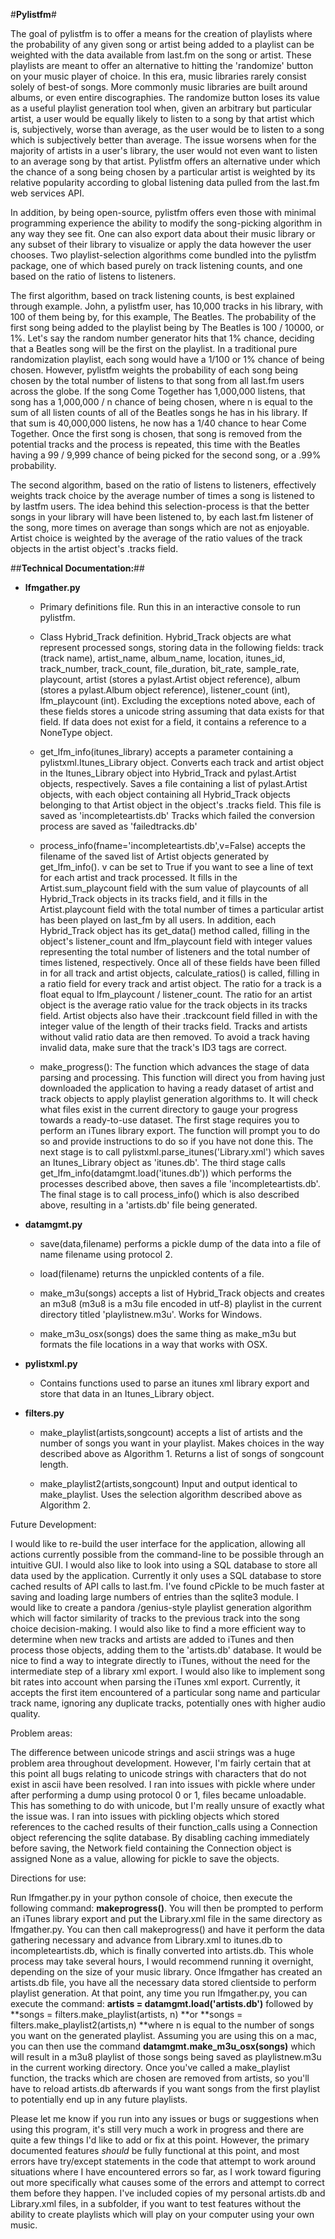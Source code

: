 #**Pylistfm**#

  The goal of pylistfm is to offer a means for the creation of playlists where
the probability of any given song or artist being added to a playlist can be
weighted with the data available from last.fm on the song or artist. These
playlists are meant to offer an alternative to hitting the 'randomize' button
on your music player of choice. In this era, music libraries rarely consist
solely of best-of songs. More commonly music libraries are built around
albums, or even entire discographies. The randomize button loses its value as
a useful playlist generation tool when, given an arbitrary but particular
artist, a user would be equally likely to listen to a song by that artist
which is, subjectively, worse than average, as the user would be to listen to
a song which is subjectively better than average. The issue worsens when for
the majority of artists in a user's library, the user would not even want to
listen to an average song by that artist. Pylistfm offers an alternative under
which the chance of a song being chosen by a particular artist is weighted by
its relative popularity according to global listening data pulled from the
last.fm web services API.

In addition, by being open-source, pylistfm offers even those with minimal
programming experience the ability to modify the song-picking algorithm in any
way they see fit. One can also export data about their music library or any
subset of their library to visualize or apply the data however the user
chooses. Two playlist-selection algorithms come bundled into the pylistfm
package, one of which based purely on track listening counts, and one based on
the ratio of listens to listeners.

The first algorithm, based on track listening counts, is best explained
through example. John, a pylistfm user, has 10,000 tracks in his library, with
100 of them being by, for this example, The Beatles. The probability of the
first song being added to the playlist being by The Beatles is 100 / 10000, or
1%. Let's say the random number generator hits that 1% chance, deciding that a
Beatles song will be the first on the playlist. In a traditional pure
randomization playlist, each song would have a 1/100 or 1% chance of being
chosen. However, pylistfm weights the probability of each song being chosen by
the total number of listens to that song from all last.fm users across the
globe. If the song Come Together has 1,000,000 listens, that song has a
1,000,000 / n chance of being chosen, where n is equal to the sum of all
listen counts of all of the Beatles songs he has in his library. If that sum
is 40,000,000 listens, he now has a 1/40 chance to hear Come Together. Once
the first song is chosen, that song is removed from the potential tracks and
the process is repeated, this time with the Beatles having a 99 / 9,999 chance
of being picked for the second song, or a .99% probability.

The second algorithm, based on the ratio of listens to listeners, effectively
weights track choice by the average number of times a song is listened to by
lastfm users. The idea behind this selection-process is that the better songs
in your library will have been listened to, by each last.fm listener of the
song, more times on average than songs which are not as enjoyable. Artist
choice is weighted by the average of the ratio values of the track objects in
the artist object's .tracks field.


##**Technical Documentation:**##

  * **lfmgather.py**

    * Primary definitions file. Run this in an interactive console to run
pylistfm.

    * Class Hybrid\_Track definition. Hybrid\_Track objects are what represent
processed songs, storing data in the following fields: track (track name),
artist\_name, album\_name, location, itunes\_id, track\_number, track\_count,
file\_duration, bit\_rate, sample\_rate, playcount, artist (stores a
pylast.Artist object reference), album (stores a pylast.Album object
reference), listener\_count (int), lfm\_playcount (int). Excluding the exceptions
noted above, each of these fields stores a unicode string assuming that data
exists for that field. If data does not exist for a field, it contains a
reference to a NoneType object.

    * get\_lfm\_info(itunes\_library) accepts a parameter containing a
pylistxml.Itunes_Library object. Converts each track and artist object in the
Itunes_Library object into Hybrid_Track and pylast.Artist objects,
respectively. Saves a file containing a list of pylast.Artist objects, with
each object containing all Hybrid_Track objects belonging to that Artist
object in the object's .tracks field. This file is saved as
'incompleteartists.db' Tracks which failed the conversion process are saved as
'failedtracks.db'

    * process_info(fname='incompleteartists.db',v=False) accepts the filename
of the saved list of Artist objects generated by get_lfm_info(). v can be set
to True if you want to see a line of text for each artist and track processed.
It fills in the Artist.sum_playcount field with the sum value of playcounts of
all Hybrid_Track objects in its tracks field, and it fills in the
Artist.playcount field with the total number of times a particular artist has
been played on last_fm by all users. In addition, each Hybrid_Track object has
its get_data() method called, filling in the object's listener_count and
lfm_playcount field with integer values representing the total number of
listeners and the total number of times listened, respectively. Once all of
these fields have been filled in for all track and artist objects,
calculate_ratios() is called, filling in a ratio field for every track and
artist object. The ratio for a track is a float equal to lfm_playcount /
listener_count. The ratio for an artist object is the average ratio value for
the track objects in its tracks field. Artist objects also have their
.trackcount field filled in with the integer value of the length of their
tracks field. Tracks and artists without valid ratio data are then removed. To
avoid a track having invalid data, make sure that the track's ID3 tags are
correct.

    * make_progress(): The function which advances the stage of data parsing
and processing. This function will direct you from having just downloaded the
application to having a ready dataset of artist and track objects to apply
playlist generation algorithms to. It will check what files exist in the
current directory to gauge your progress towards a ready-to-use dataset. The
first stage requires you to perform an iTunes library export. The function
will prompt you to do so and provide instructions to do so if you have not
done this. The next stage is to call pylistxml.parse_itunes('Library.xml')
which saves an Itunes_Library object as 'itunes.db'. The third stage calls
get_lfm_info(datamgmt.load('itunes.db')) which performs the processes
described above, then saves a file 'incompleteartists.db'. The final stage is
to call process_info() which is also described above, resulting in a
'artists.db' file being generated.

  * **datamgmt.py**

    * save(data,filename) performs a pickle dump of the data into a file of
name filename using protocol 2.

    * load(filename) returns the unpickled contents of a file.

    * make_m3u(songs) accepts a list of Hybrid_Track objects and creates an
m3u8 (m3u8 is a m3u file encoded in utf-8) playlist in the current directory
titled 'playlistnew.m3u'. Works for Windows.

    * make_m3u_osx(songs) does the same thing as make_m3u but formats the file
locations in a way that works with OSX.

  * **pylistxml.py**

    * Contains functions used to parse an itunes xml library export and store
that data in an Itunes_Library object.

  * **filters.py**

    * make_playlist(artists,songcount) accepts a list of artists and the
number of songs you want in your playlist. Makes choices in the way described
above as Algorithm 1. Returns a list of songs of songcount length.

    * make_playlist2(artists,songcount) Input and output identical to
make_playlist. Uses the selection algorithm described above as Algorithm 2.


Future Development:

I would like to re-build the user interface for the application, allowing all actions currently possible from
the command-line to be possible through an intuitive GUI. I would also like to
look into using a SQL database to store all data used by the application.
Currently it only uses a SQL database to store cached results of API calls to
last.fm. I've found cPickle to be much faster at saving and loading large
numbers of entries than the sqlite3 module. I would like to create a pandora
/genius-style playlist generation algorithm which will factor similarity of
tracks to the previous track into the song choice decision-making. I would
also like to find a more efficient way to determine when new tracks and
artists are added to iTunes and then process those objects, adding them to the
'artists.db' database. It would be nice to find a way to integrate directly to
iTunes, without the need for the intermediate step of a library xml export.
I would also like to implement song bit rates into
account when parsing the iTunes xml export. Currently, it accepts the first
item encountered of a particular song name and particular track name, ignoring
any duplicate tracks, potentially ones with higher audio quality.


Problem areas:

The difference between unicode strings and ascii strings was a huge problem
area throughout development. However, I'm fairly certain that at this point
all bugs relating to unicode strings with characters that do not exist in
ascii have been resolved. I ran into issues with pickle where under after
performing a dump using protocol 0 or 1, files became unloadable. This has
something to do with unicode, but I'm really unsure of exactly what the issue
was. I ran into issues with pickling objects which stored references to the
cached results of their function_calls using a Connection object referencing
the sqlite database. By disabling caching immediately before saving, the
Network field containing the Connection object is assigned None as a value,
allowing for pickle to save the objects.

Directions for use:

Run lfmgather.py in your python console of choice, then execute the following
command: **makeprogress()**. You will then be prompted to perform an iTunes
library export and put the Library.xml file in the same directory as
lfmgather.py. You can then call makeprogress() and have it perform the data
gathering necessary and advance from Library.xml to itunes.db to
incompleteartists.db, which is finally converted into artists.db. This whole
process may take several hours, I would recommend running it overnight,
depending on the size of your music library. Once lfmgather has created an
artists.db file, you have all the necessary data stored clientside to perform
playlist generation. At that point, any time you run lfmgather.py, you can
execute the command: **artists = datamgmt.load('artists.db')** followed by
**songs = filters.make_playlist(artists, n) **or **songs =
filters.make_playlist2(artists,n) **where n is equal to the number of songs
you want on the generated playlist. Assuming you are using this on a mac, you
can then use the command **datamgmt.make_m3u_osx(songs)** which will result in
a m3u8 playlist of those songs being saved as playlistnew.m3u in the current
working directory. Once you've called a make_playlist function, the tracks
which are chosen are removed from artists, so you'll have to reload artists.db
afterwards if you want songs from the first playlist to potentially end up in
any future playlists.


Please let me know if you run into any issues or bugs or suggestions when
using this program, it's still very much a work in progress and there are
quite a few things I'd like to add or fix at this point. However, the primary
documented features *should* be fully functional at this point, and most
errors have try/except statements in the code that attempt to work around
situations where I have encountered errors so far, as I work toward figuring
out more specifically what causes some of the errors and attempt to correct
them before they happen. I've included copies of my personal artists.db and
Library.xml files, in a subfolder, if you want to test features without the
ability to create playlists which will play on your computer using your own
music.

